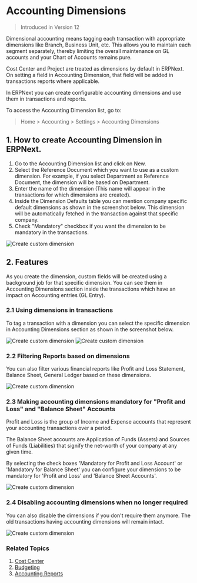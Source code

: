 <!-- add-breadcrumbs -->
# Accounting Dimensions

> Introduced in Version 12

Dimensional accounting means tagging each transaction with appropriate dimensions like Branch, Business Unit, etc. This allows you to maintain each segment separately, thereby limiting the overall maintenance on GL accounts and your Chart of Accounts remains pure.

Cost Center and Project are treated as dimensions by default in ERPNext. On setting a field in Accounting Dimension, that field will be added in transactions reports where applicable. 

In ERPNext you can create configurable accounting dimensions and use them in transactions and reports.

To access the Accounting Dimension list, go to:
> Home > Accounting > Settings > Accounting Dimensions

## 1. How to create Accounting Dimension in ERPNext.

1. Go to the Accounting Dimension list and click on New.
1. Select the Reference Document which you want to use as a custom dimension. For example, if you select Department as Reference Document, the dimension will be based on Department.
1. Enter the name of the dimension (This name will appear in the transactions for which dimensions are created).
1. Inside the Dimension Defaults table you can mention company specific default dimensions as shown in the screenshot below. This dimension will be automatically fetched in the transaction against that specific company.
1. Check "Mandatory" checkbox if you want the dimension to be mandatory in the transactions.

<img alt="Create custom dimension" class="screenshot" src="{{docs_base_url}}/v12/assets/img/accounts/accounting-dimension.png">


## 2. Features

As you create the dimension, custom fields will be created using a background job for that specific dimension. You can see them in Accounting Dimensions section inside the transactions which have an impact on Accounting entries (GL Entry).

### 2.1 Using dimensions in transactions

To tag a transaction with a dimension you can select the specific dimension in Accounting Dimensions section as shown in the screenshot below.

<img alt="Create custom dimension" class="screenshot" src="{{docs_base_url}}/v12/assets/img/accounts/dimension-section.png">

<img alt="Create custom dimension" class="screenshot" src="{{docs_base_url}}/v12/assets/img/accounts/dimension-transaction.png">

### 2.2 Filtering Reports based on dimensions

You can also filter various financial reports like Profit and Loss Statement, Balance Sheet, General Ledger based on these dimensions.

<img alt="Create custom dimension" class="screenshot" src="{{docs_base_url}}/v12/assets/img/accounts/report-dimensions.png">

### 2.3 Making accounting dimensions mandatory for "Profit and Loss" and "Balance Sheet" Accounts
Profit and Loss is the group of Income and Expense accounts that represent your accounting transactions over a period.

The Balance Sheet accounts are Application of Funds (Assets) and Sources of Funds (Liabilities) that signify the net-worth of your company at any given time.

By selecting the check boxes 'Mandatory for Profit and Loss Account' or 'Mandatory for Balance Sheet' you can configure your dimensions to be mandatory for 'Profit and Loss' and 'Balance Sheet Accounts'.

<img alt="Create custom dimension" class="screenshot" src="{{docs_base_url}}/v12/assets/img/accounts/dimension-mandatory.png">

### 2.4 Disabling accounting dimensions when no longer required

You can also disable the dimensions if you don't require them anymore. The old transactions having accounting dimensions will remain intact.

<img alt="Create custom dimension" class="screenshot" src="{{docs_base_url}}/v12/assets/img/accounts/dimension-disable.png">


### Related Topics
1. [Cost Center](/docs/user/manual/en/accounts/cost-center)
1. [Budgeting](/docs/user/manual/en/accounts/budgeting)
1. [Accounting Reports](/docs/user/manual/en/accounts/accounting-reports)
